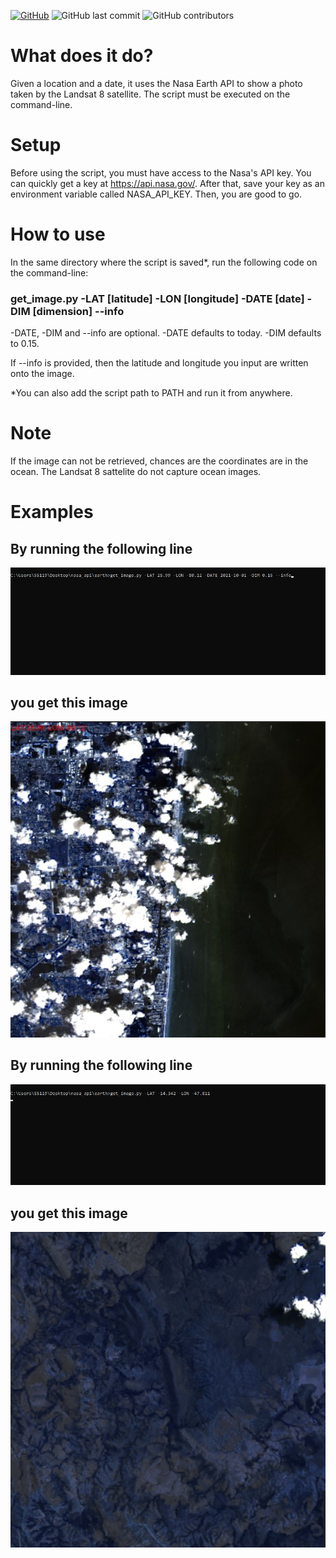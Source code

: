 <a href="https://github.com/v0di/landsat8image/blob/main/LICENSE"><img alt="GitHub" src="https://img.shields.io/github/license/v0di/landsat8image"></a>
![GitHub last commit](https://img.shields.io/github/last-commit/v0di/landsat8image)
![GitHub contributors](https://img.shields.io/github/contributors/v0di/landsat8image)
# What does it do?
Given a location and a date, it uses the Nasa Earth API to show a photo taken by the Landsat 8 satellite. The script must be executed on the command-line.

# Setup
Before using the script, you must have access to the Nasa's API key. You can quickly get a key at https://api.nasa.gov/.
After that, save your key as an environment variable called NASA_API_KEY. Then, you are good to go.

# How to use
<p>In the same directory where the script is saved*, run the following code on the command-line:</p> 
<h3>get_image.py -LAT [latitude] -LON [longitude] -DATE [date] -DIM [dimension] --info</h3>
<p>-DATE, -DIM and --info are optional. -DATE defaults to today. -DIM defaults to 0.15.</p>
<p>If --info is provided, then the latitude and longitude you input are written onto the image.</p>
<p></p>
<p>*You can also add the script path to PATH and run it from anywhere.</p>

# Note
If the image can not be retrieved, chances are the coordinates are in the ocean. The Landsat 8 sattelite do not capture ocean images.

# Examples
<h2>By running the following line</h2>
<img src="examples/example1.jpg">
<div></div>
<h2>you get this image</h2>
<img src="examples/img1.jpg">
<h2>By running the following line</h2>
<img src="examples/example2.jpg">
<div></div>
<h2>you get this image</h2>
<img src="examples/img2.jpg">
